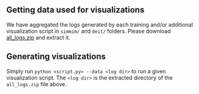 ## Getting data used for visualizations

We have aggregated the logs generated by each training and/or additional visualization script in `simmim/` and `deit/` folders. Please download [all_logs.zip](https://drive.google.com/file/d/1jTSxNFoNs6hf3Rw13E2myEdD0eFuEU_7/view?usp=sharing) and extract it.

## Generating visualizations

Simply run `python <script.py> --data <log dir>` to run a given visualization script. The `<log dir>` is the extracted directory of the `all_logs.zip` file above.
